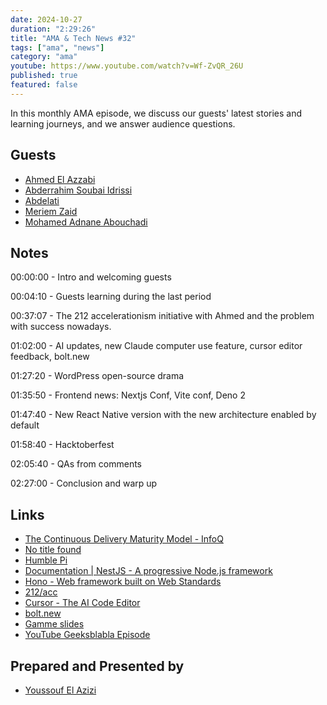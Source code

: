 ```yaml
---
date: 2024-10-27
duration: "2:29:26"
title: "AMA & Tech News #32"
tags: ["ama", "news"]
category: "ama"
youtube: https://www.youtube.com/watch?v=Wf-ZvQR_26U
published: true
featured: false
---
```


In this monthly AMA episode, we discuss our guests' latest stories and learning journeys, and we answer audience questions.

## Guests

- [Ahmed El Azzabi](https://mylink.fyi/elazzabi)
- [Abderrahim Soubai Idrissi](https://www.soubai.me/)
- [Abdelati](https://twitter.com/kaizendae)
- [Meriem Zaid](https://www.linkedin.com/in/meriem-zaid-652852187/)
- [Mohamed Adnane Abouchadi](https://www.linkedin.com/in/mohamed-adnane-abouchadi/)

## Notes

00:00:00 - Intro and welcoming guests

00:04:10 - Guests learning during the last period

00:37:07 - The 212 accelerationism initiative with Ahmed and the problem with success nowadays.

01:02:00 - AI updates, new Claude computer use feature, cursor editor feedback, bolt.new

01:27:20 - WordPress open-source drama

01:35:50 - Frontend news: Nextjs Conf, Vite conf, Deno 2

01:47:40 - New React Native version with the new architecture enabled by default

01:58:40 - Hacktoberfest

02:05:40 - QAs from comments

02:27:00 - Conclusion and warp up

## Links

- [The Continuous Delivery Maturity Model - InfoQ](https://www.infoq.com/articles/Continuous-Delivery-Maturity-Model/)
- [No title found](https://www.amazon.com/Continuous-Integration-Delivery-Practical-Developing/dp/1484292278?asin=1484292278&revisionId=&format=4&depth=1)
- [Humble Pi](https://www.penguin.co.uk/books/300640/humble-pi-by-parker-matt/9780141989143)
- [Documentation | NestJS - A progressive Node.js framework](https://docs.nestjs.com/)
- [Hono - Web framework built on Web Standards](https://hono.dev/)
- [212/acc](https://www.212acc.com/)
- [Cursor - The AI Code Editor](https://www.cursor.com/)
- [bolt.new](https://bolt.new/)
- [Gamme slides](https://gamma.app/)
- [YouTube Geeksblabla Episode](https://www.youtube.com/watch?v=EKvvptbTx6k)

## Prepared and Presented by

- [Youssouf El Azizi](https://elazizi.com)
